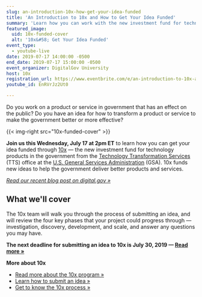 ```yaml
---
slug: an-introduction-10x-how-get-your-idea-funded
title: 'An Introduction to 10x and How to Get Your Idea Funded'
summary: 'Learn how you can work with the new investment fund for technology products in the government&#46;'
featured_image:
  uid: 10x-funded-cover
  alt: '10x&#58; Get Your Idea Funded'
event_type:
  - youtube-live
date: 2019-07-17 14:00:00 -0500
end_date: 2019-07-17 15:00:00 -0500
event_organizer: DigitalGov University
host: 10x
registration_url: https://www.eventbrite.com/e/an-introduction-to-10x-and-how-to-get-your-idea-funded-registration-65120640589
youtube_id: EnRVrJz2Ut0

---
```


Do you work on a product or service in government that has an effect on the public? Do you have an idea for how to transform a product or service to make the government better or more effective?

{{< img-right src="10x-funded-cover" >}}

**Join us this Wednesday, July 17 at 2pm ET** to learn how you can get your idea funded through [10x](https://10x.gsa.gov/) — the new investment fund for technology products in the government from the [Technology Transformation Services](https://www.gsa.gov/about-us/organization/federal-acquisition-service/technology-transformation-services) (TTS) office at the [U.S. General Services Administration](https://www.gsa.gov/) (GSA). 10x funds new ideas to help the government deliver better products and services.

[_Read our recent blog post on digital.gov »_](https://digital.gov/2019/07/09/get-to-know-10x/)

## What we'll cover

The 10x team will walk you through the process of submitting an idea, and will review the four key phases that your project could progress through — investigation, discovery, development, and scale, and answer any questions you may have.

**The next deadline for submitting an idea to 10x is July 30, 2019 — [Read more »](https://digital.gov/2019/07/09/get-to-know-10x/)**

**More about 10x**

- [Read more about the 10x program »](https://10x.gsa.gov/about-10x/)
- [Learn how to submit an idea »](https://10x.gsa.gov/send-us-an-idea/)
- [Get to know the 10x process »](https://10x.gsa.gov/the-10x-process/)

